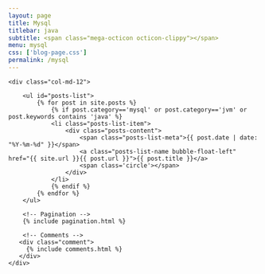 ```yaml
---
layout: page
title: Mysql
titlebar: java
subtitle: <span class="mega-octicon octicon-clippy"></span>
menu: mysql
css: ['blog-page.css']
permalink: /mysql
---
```



<div class="row">

    <div class="col-md-12">

        <ul id="posts-list">
            {% for post in site.posts %}
                {% if post.category=='mysql' or post.category=='jvm' or post.keywords contains 'java' %}
                <li class="posts-list-item">
                    <div class="posts-content">
                        <span class="posts-list-meta">{{ post.date | date: "%Y-%m-%d" }}</span>
                        <a class="posts-list-name bubble-float-left" href="{{ site.url }}{{ post.url }}">{{ post.title }}</a>
                        <span class='circle'></span>
                    </div>
                </li>
                {% endif %}
            {% endfor %}
        </ul> 

        <!-- Pagination -->
        {% include pagination.html %}

        <!-- Comments -->
       <div class="comment">
         {% include comments.html %}
       </div>
    </div>

</div>
<script>
    $(document).ready(function(){

        // Enable bootstrap tooltip
        $("body").tooltip({ selector: '[data-toggle=tooltip]' });

    });
</script>